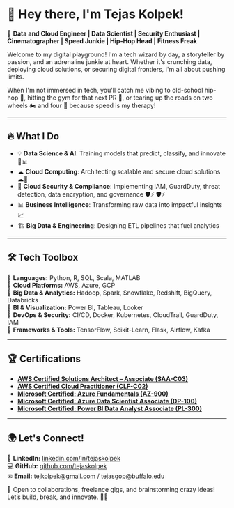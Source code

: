 # 👋 Hey there, I'm Tejas Kolpek!  

🚀 **Data and Cloud Engineer | Data Scientist | Security Enthusiast | Cinematographer | Speed Junkie | Hip-Hop Head | Fitness Freak**

Welcome to my digital playground! I'm a tech wizard by day, a storyteller by passion, and an adrenaline junkie at heart. Whether it's crunching data, deploying cloud solutions, or securing digital frontiers, I'm all about pushing limits. 

When I'm not immersed in tech, you'll catch me vibing to old-school hip-hop 🎤, hitting the gym for that next PR 💪, or tearing up the roads on two wheels 🏍️ and four 🚗 because speed is my therapy! 

---

## 🔥 What I Do

- 💡 **Data Science & AI**: Training models that predict, classify, and innovate 🧠📊  
- ☁ **Cloud Computing**: Architecting scalable and secure cloud solutions ☁🚀  
- 🔐 **Cloud Security & Compliance**: Implementing IAM, GuardDuty, threat detection, data encryption, and governance 🛡️⚡ 🛡️⚡  
- 📊 **Business Intelligence**: Transforming raw data into impactful insights 📈  
- 🏗 **Big Data & Engineering**: Designing ETL pipelines that fuel analytics   

---

## 🛠️ Tech Toolbox

🔹 **Languages:** Python, R, SQL, Scala, MATLAB  
🔹 **Cloud Platforms:** AWS, Azure, GCP  
🔹 **Big Data & Analytics:** Hadoop, Spark, Snowflake, Redshift, BigQuery, Databricks  
🔹 **BI & Visualization:** Power BI, Tableau, Looker  
🔹 **DevOps & Security:** CI/CD, Docker, Kubernetes, CloudTrail, GuardDuty, IAM  
🔹 **Frameworks & Tools:** TensorFlow, Scikit-Learn, Flask, Airflow, Kafka  

---

## 🏆 Certifications

- **[AWS Certified Solutions Architect – Associate (SAA-C03)](https://www.credly.com/badges/ac2ce3b6-9263-4c8e-86f1-6ab79b7bb21d)**
- **[AWS Certified Cloud Practitioner (CLF-C02)](https://www.credly.com/badges/a6fad69d-844c-49ed-b3a2-4e2b72891cb3)**
- **[Microsoft Certified: Azure Fundamentals (AZ-900)](https://learn.microsoft.com/api/credentials/share/en-us/TejasKolpek-3065/C1B1F4D4276E832F)**
- **[Microsoft Certified: Azure Data Scientist Associate (DP-100)](https://www.credly.com/badges/18b956c0-761d-4c37-baa7-9af51e4b07cb)**
- **[Microsoft Certified: Power BI Data Analyst Associate (PL-300)](https://www.credly.com/badges/5b9f117b-cbe3-45a0-a916-4d007472d849)**





---
## 🌍 Let's Connect!

💼 **LinkedIn:** [linkedin.com/in/tejaskolpek](https://www.linkedin.com/in/tejaskolpek/)  
💻 **GitHub:** [github.com/tejaskolpek](https://github.com/tejaskolpek)  
✉ **Email:** tejkolpek@gmail.com / tejasgop@buffalo.edu  

🤝 Open to collaborations, freelance gigs, and brainstorming crazy ideas! Let’s build, break, and innovate. 🚀🔥

